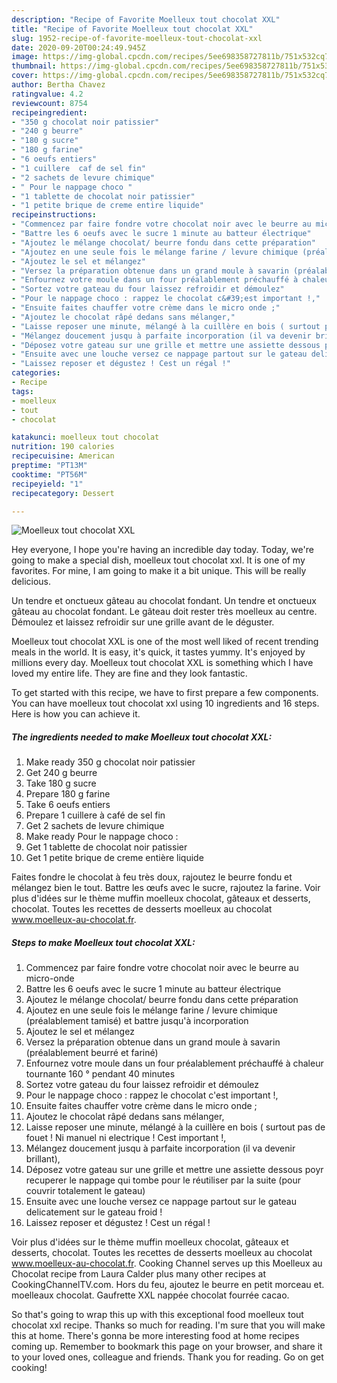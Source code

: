 ```yaml
---
description: "Recipe of Favorite Moelleux tout chocolat XXL"
title: "Recipe of Favorite Moelleux tout chocolat XXL"
slug: 1952-recipe-of-favorite-moelleux-tout-chocolat-xxl
date: 2020-09-20T00:24:49.945Z
image: https://img-global.cpcdn.com/recipes/5ee698358727811b/751x532cq70/moelleux-tout-chocolat-xxl-photo-principale-de-la-recette.jpg
thumbnail: https://img-global.cpcdn.com/recipes/5ee698358727811b/751x532cq70/moelleux-tout-chocolat-xxl-photo-principale-de-la-recette.jpg
cover: https://img-global.cpcdn.com/recipes/5ee698358727811b/751x532cq70/moelleux-tout-chocolat-xxl-photo-principale-de-la-recette.jpg
author: Bertha Chavez
ratingvalue: 4.2
reviewcount: 8754
recipeingredient:
- "350 g chocolat noir patissier"
- "240 g beurre"
- "180 g sucre"
- "180 g farine"
- "6 oeufs entiers"
- "1 cuillere  caf de sel fin"
- "2 sachets de levure chimique"
- " Pour le nappage choco "
- "1 tablette de chocolat noir patissier"
- "1 petite brique de creme entire liquide"
recipeinstructions:
- "Commencez par faire fondre votre chocolat noir avec le beurre au micro-onde"
- "Battre les 6 oeufs avec le sucre 1 minute au batteur électrique"
- "Ajoutez le mélange chocolat/ beurre fondu dans cette préparation"
- "Ajoutez en une seule fois le mélange farine / levure chimique (préalablement tamisé) et battre jusqu&#39;à incorporation"
- "Ajoutez le sel et mélangez"
- "Versez la préparation obtenue dans un grand moule à savarin (préalablement beurré et fariné)"
- "Enfournez votre moule dans un four préalablement préchauffé à chaleur tournante 160 ° pendant 40 minutes"
- "Sortez votre gateau du four laissez refroidir et démoulez"
- "Pour le nappage choco : rappez le chocolat c&#39;est important !,"
- "Ensuite faites chauffer votre crème dans le micro onde ;"
- "Ajoutez le chocolat râpé dedans sans mélanger,"
- "Laisse reposer une minute, mélangé à la cuillère en bois ( surtout pas de fouet ! Ni manuel ni electrique ! Cest important !,"
- "Mélangez doucement jusqu à parfaite incorporation (il va devenir brillant),"
- "Déposez votre gateau sur une grille et mettre une assiette dessous poyr recuperer le nappage qui tombe pour le réutiliser par la suite (pour couvrir totalement le gateau)"
- "Ensuite avec une louche versez ce nappage partout sur le gateau delicatement sur le gateau froid !"
- "Laissez reposer et dégustez ! Cest un régal !"
categories:
- Recipe
tags:
- moelleux
- tout
- chocolat

katakunci: moelleux tout chocolat 
nutrition: 190 calories
recipecuisine: American
preptime: "PT13M"
cooktime: "PT56M"
recipeyield: "1"
recipecategory: Dessert

---
```



![Moelleux tout chocolat XXL](https://img-global.cpcdn.com/recipes/5ee698358727811b/751x532cq70/moelleux-tout-chocolat-xxl-photo-principale-de-la-recette.jpg)

Hey everyone, I hope you're having an incredible day today. Today, we're going to make a special dish, moelleux tout chocolat xxl. It is one of my favorites. For mine, I am going to make it a bit unique. This will be really delicious.

Un tendre et onctueux gâteau au chocolat fondant. Un tendre et onctueux gâteau au chocolat fondant. Le gâteau doit rester très moelleux au centre. Démoulez et laissez refroidir sur une grille avant de le déguster.

Moelleux tout chocolat XXL is one of the most well liked of recent trending meals in the world. It is easy, it's quick, it tastes yummy. It's enjoyed by millions every day. Moelleux tout chocolat XXL is something which I have loved my entire life. They are fine and they look fantastic.


To get started with this recipe, we have to first prepare a few components. You can have moelleux tout chocolat xxl using 10 ingredients and 16 steps. Here is how you can achieve it.

<!--inarticleads1-->

##### The ingredients needed to make Moelleux tout chocolat XXL:

1. Make ready 350 g chocolat noir patissier
1. Get 240 g beurre
1. Take 180 g sucre
1. Prepare 180 g farine
1. Take 6 oeufs entiers
1. Prepare 1 cuillere à café de sel fin
1. Get 2 sachets de levure chimique
1. Make ready  Pour le nappage choco :
1. Get 1 tablette de chocolat noir patissier
1. Get 1 petite brique de creme entière liquide


Faites fondre le chocolat à feu très doux, rajoutez le beurre fondu et mélangez bien le tout. Battre les œufs avec le sucre, rajoutez la farine. Voir plus d&#39;idées sur le thème muffin moelleux chocolat, gâteaux et desserts, chocolat. Toutes les recettes de desserts moelleux au chocolat www.moelleux-au-chocolat.fr. 

<!--inarticleads2-->

##### Steps to make Moelleux tout chocolat XXL:

1. Commencez par faire fondre votre chocolat noir avec le beurre au micro-onde
1. Battre les 6 oeufs avec le sucre 1 minute au batteur électrique
1. Ajoutez le mélange chocolat/ beurre fondu dans cette préparation
1. Ajoutez en une seule fois le mélange farine / levure chimique (préalablement tamisé) et battre jusqu&#39;à incorporation
1. Ajoutez le sel et mélangez
1. Versez la préparation obtenue dans un grand moule à savarin (préalablement beurré et fariné)
1. Enfournez votre moule dans un four préalablement préchauffé à chaleur tournante 160 ° pendant 40 minutes
1. Sortez votre gateau du four laissez refroidir et démoulez
1. Pour le nappage choco : rappez le chocolat c&#39;est important !,
1. Ensuite faites chauffer votre crème dans le micro onde ;
1. Ajoutez le chocolat râpé dedans sans mélanger,
1. Laisse reposer une minute, mélangé à la cuillère en bois ( surtout pas de fouet ! Ni manuel ni electrique ! Cest important !,
1. Mélangez doucement jusqu à parfaite incorporation (il va devenir brillant),
1. Déposez votre gateau sur une grille et mettre une assiette dessous poyr recuperer le nappage qui tombe pour le réutiliser par la suite (pour couvrir totalement le gateau)
1. Ensuite avec une louche versez ce nappage partout sur le gateau delicatement sur le gateau froid !
1. Laissez reposer et dégustez ! Cest un régal !


Voir plus d&#39;idées sur le thème muffin moelleux chocolat, gâteaux et desserts, chocolat. Toutes les recettes de desserts moelleux au chocolat www.moelleux-au-chocolat.fr. Cooking Channel serves up this Moelleux au Chocolat recipe from Laura Calder plus many other recipes at CookingChannelTV.com. Hors du feu, ajoutez le beurre en petit morceau et. moelleaux chocolat. Gaufrette XXL nappée chocolat fourrée cacao. 

So that's going to wrap this up with this exceptional food moelleux tout chocolat xxl recipe. Thanks so much for reading. I'm sure that you will make this at home. There's gonna be more interesting food at home recipes coming up. Remember to bookmark this page on your browser, and share it to your loved ones, colleague and friends. Thank you for reading. Go on get cooking!
